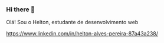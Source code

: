 ### Hi there 👋

Olá! Sou o Helton, estudante de desenvolvimento web

https://www.linkedin.com/in/helton-alves-pereira-87a43a238/

<!--
**Helton-Pereira/Helton-Pereira** is a ✨ _special_ ✨ repository because its `README.md` (this file) appears on your GitHub profile.

Here are some ideas to get you started:

- 🔭 I’m currently working on ...
- 🌱 I’m currently learning ...
- 👯 I’m looking to collaborate on ...
- 🤔 I’m looking for help with ...
- 💬 Ask me about ...
- 📫 How to reach me: ...
- 😄 Pronouns: ...
- ⚡ Fun fact: ...
-->
